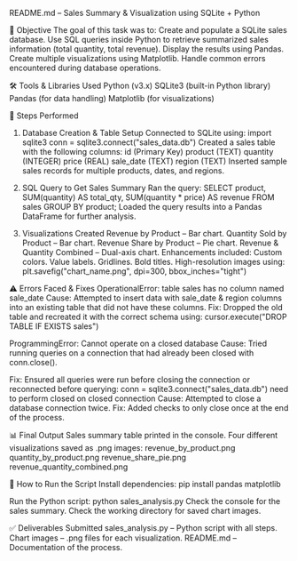 README.md – Sales Summary & Visualization using SQLite + Python

📌 Objective
The goal of this task was to:
Create and populate a SQLite sales database.
Use SQL queries inside Python to retrieve summarized sales information (total quantity, total revenue).
Display the results using Pandas.
Create multiple visualizations using Matplotlib.
Handle common errors encountered during database operations.

🛠️ Tools & Libraries Used
Python (v3.x)
SQLite3 (built-in Python library)
Pandas (for data handling)
Matplotlib (for visualizations)

📂 Steps Performed
1. Database Creation & Table Setup
Connected to SQLite using:
import sqlite3
conn = sqlite3.connect("sales_data.db")
Created a sales table with the following columns:
id (Primary Key)
product (TEXT)
quantity (INTEGER)
price (REAL)
sale_date (TEXT)
region (TEXT)
Inserted sample sales records for multiple products, dates, and regions.

2. SQL Query to Get Sales Summary
Ran the query:
SELECT 
    product, 
    SUM(quantity) AS total_qty, 
    SUM(quantity * price) AS revenue
FROM sales
GROUP BY product;
Loaded the query results into a Pandas DataFrame for further analysis.

3. Visualizations Created
Revenue by Product – Bar chart.
Quantity Sold by Product – Bar chart.
Revenue Share by Product – Pie chart.
Revenue & Quantity Combined – Dual-axis chart.
Enhancements included:
Custom colors.
Value labels.
Gridlines.
Bold titles.
High-resolution images using:
plt.savefig("chart_name.png", dpi=300, bbox_inches="tight")

⚠️ Errors Faced & Fixes
OperationalError: table sales has no column named sale_date
Cause: Attempted to insert data with sale_date & region columns into an existing table that did not have these columns.
Fix: Dropped the old table and recreated it with the correct schema using:
cursor.execute("DROP TABLE IF EXISTS sales")

ProgrammingError: Cannot operate on a closed database
Cause: Tried running queries on a connection that had already been closed with conn.close().

Fix: Ensured all queries were run before closing the connection or reconnected before querying:
conn = sqlite3.connect("sales_data.db")
need to perform closed on closed connection
Cause: Attempted to close a database connection twice.
Fix: Added checks to only close once at the end of the process.

📊 Final Output
Sales summary table printed in the console.
Four different visualizations saved as .png images:
revenue_by_product.png
quantity_by_product.png
revenue_share_pie.png
revenue_quantity_combined.png

📎 How to Run the Script
Install dependencies:
pip install pandas matplotlib

Run the Python script:
python sales_analysis.py
Check the console for the sales summary.
Check the working directory for saved chart images.

✅ Deliverables Submitted
sales_analysis.py – Python script with all steps.
Chart images – .png files for each visualization.
README.md – Documentation of the process.